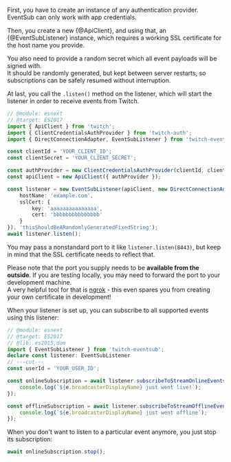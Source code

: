 First, you have to create an instance of any authentication provider.
EventSub can only work with app credentials.

Then, you create a new {@ApiClient}, and using that, an {@EventSubListener} instance,
which requires a working SSL certificate for the host name you provide.

You also need to provide a random secret which all event payloads will be signed with.  
It should be randomly generated, but kept between server restarts,
so subscriptions can be safely resumed without interruption.

At last, you call the `.listen()` method on the listener,
which will start the listener in order to receive events from Twitch.

```ts twoslash
// @module: esnext
// @target: ES2017
import { ApiClient } from 'twitch';
import { ClientCredentialsAuthProvider } from 'twitch-auth';
import { DirectConnectionAdapter, EventSubListener } from 'twitch-eventsub';

const clientId = 'YOUR_CLIENT_ID';
const clientSecret = 'YOUR_CLIENT_SECRET';

const authProvider = new ClientCredentialsAuthProvider(clientId, clientSecret);
const apiClient = new ApiClient({ authProvider });

const listener = new EventSubListener(apiClient, new DirectConnectionAdapter({
	hostName: 'example.com',
	sslCert: {
		key: 'aaaaaaaaaaaaaaa',
		cert: 'bbbbbbbbbbbbbbb'
	}
}), 'thisShouldBeARandomlyGeneratedFixedString');
await listener.listen();
```

You may pass a nonstandard port to it like `listener.listen(8443)`,
but keep in mind that the SSL certificate needs to reflect that.

Please note that the port you supply needs to be **available from the outside**.
If you are testing locally, you may need to forward the port to your development machine.  
A very helpful tool for that is [ngrok](/twitch-eventsub/docs/special-hosting/ngrok) -
this even spares you from creating your own certificate in development!

When your listener is set up, you can subscribe to all supported events using this listener:

```ts twoslash
// @module: esnext
// @target: ES2017
// @lib: es2015,dom
import { EventSubListener } from 'twitch-eventsub';
declare const listener: EventSubListener
// ---cut---
const userId = 'YOUR_USER_ID';

const onlineSubscription = await listener.subscribeToStreamOnlineEvents(userId, e => {
	console.log(`${e.broadcasterDisplayName} just went live!`);
});

const offlineSubscription = await listener.subscribeToStreamOfflineEvents(userId, e => {
	console.log(`${e.broadcasterDisplayName} just went offline`);
});
```

When you don't want to listen to a particular event anymore, you just stop its subscription:

```typescript
await onlineSubscription.stop();
```

